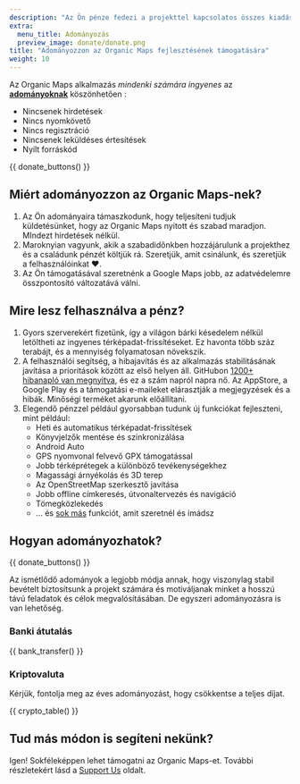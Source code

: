 ```yaml
---
description: "Az Ön pénze fedezi a projekttel kapcsolatos összes kiadást, és motivál minket az Organic Maps jobbá tételéhez."
extra:
  menu_title: Adományozás
  preview_image: donate/donate.png
title: "Adományozzon az Organic Maps fejlesztésének támogatására"
weight: 10
---
```


Az Organic Maps alkalmazás _mindenki számára ingyenes_ az
**[adományoknak][stripe]** köszönhetően :

- Nincsenek hirdetések
- Nincs nyomkövető
- Nincs regisztráció
- Nincsenek leküldéses értesítések
- Nyílt forráskód

{{ donate_buttons() }}

## Miért adományozzon az Organic Maps-nek?

1. Az Ön adományaira támaszkodunk, hogy teljesíteni tudjuk küldetésünket,
   hogy az Organic Maps nyitott és szabad maradjon. MIndezt hirdetések
   nélkül.
2. Maroknyian vagyunk, akik a szabadidőnkben hozzájárulunk a projekthez és a
   családunk pénzét költjük rá. Szeretjük, amit csinálunk, és szeretjük a
   felhasználóinkat ❤️.
3. Az Ön támogatásával szeretnénk a Google Maps jobb, az adatvédelemre
   összpontosító változatává válni.

## Mire lesz felhasználva a pénz?

1. Gyors szerverekért fizetünk, így a világon bárki késedelem nélkül
   letöltheti az ingyenes térképadat-frissítéseket. Ez havonta több száz
   terabájt, és a mennyiség folyamatosan növekszik.
2. A felhasználói segítség, a hibajavítás és az alkalmazás stabilitásának
   javítása a prioritások között az első helyen áll. GitHubon [1200+
   hibanapló van megnyitva][github issues], és ez a szám napról napra nő.
   Az AppStore, a Google Play és a támogatási e-maileket elárasztják a
   megjegyzések és a hibák. Minőségi terméket akarunk előállítani.
3. Elegendő pénzzel például gyorsabban tudunk új funkciókat fejleszteni,
   mint például:
   - Heti és automatikus térképadat-frissítések
   - Könyvjelzők mentése és szinkronizálása
   - Android Auto
   - GPS nyomvonal felvevő GPX támogatással
   - Jobb térképrétegek a különböző tevékenységekhez
   - Magassági árnyékolás és 3D terep
   - Az OpenStreetMap szerkesztő javítása
   - Jobb offline címkeresés, útvonaltervezés és navigáció
   - Tömegközlekedés
   - ... és [sok más][github issues] funkciót, amit szeretnél és imádsz

## Hogyan adományozhatok?

{{ donate_buttons() }}

Az ismétlődő adományok a legjobb módja annak, hogy viszonylag stabil
bevételt biztosítsunk a projekt számára és motiváljanak minket a hosszú távú
feladatok és célok megvalósításában. De egyszeri adományozásra is van
lehetőség.

### Banki átutalás

{{ bank_transfer() }}

### Kriptovaluta

Kérjük, fontolja meg az éves adományozást, hogy csökkentse a teljes díjat.

{{ crypto_table() }}

## Tud más módon is segíteni nekünk?

Igen! Sokféleképpen lehet támogatni az Organic Maps-et. További részletekért
lásd a [Support Us](@/support-us/index.hu.md) oldalt.

[stripe]: https://donate.organicmaps.app/ "Adományozás Stripe-on keresztül"
[github issues]: https://github.com/organicmaps/organicmaps/issues "GitHub Hibanaplók"

